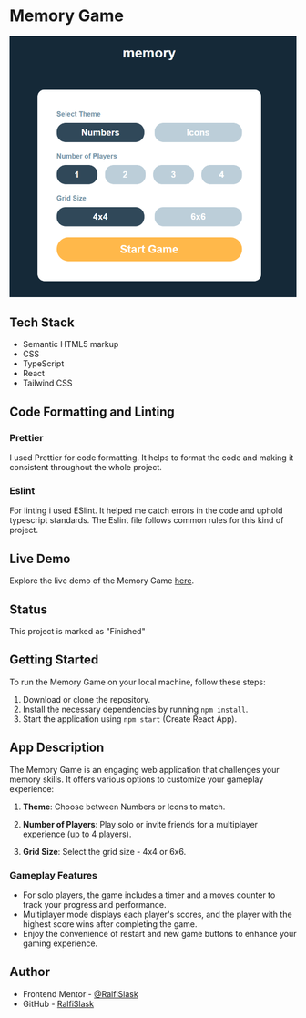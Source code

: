 # Memory Game

![Memory Game Preview](./preview.PNG)

## Tech Stack

- Semantic HTML5 markup
- CSS
- TypeScript
- React
- Tailwind CSS

## Code Formatting and Linting

### Prettier

I used Prettier for code formatting. It helps to format the code and making it consistent throughout the whole project.

### Eslint

For linting i used ESlint. It helped me catch errors in the code and uphold typescript standards. The Eslint file
follows common rules for this kind of project.

## Live Demo

Explore the live demo of the Memory Game [here](https://ralfislask.github.io/Memory-Game/).

## Status

This project is marked as "Finished"

## Getting Started

To run the Memory Game on your local machine, follow these steps:

1. Download or clone the repository.
2. Install the necessary dependencies by running `npm install`.
3. Start the application using `npm start` (Create React App).

## App Description

The Memory Game is an engaging web application that challenges your memory skills. It offers various options to customize your gameplay experience:

1. **Theme**: Choose between Numbers or Icons to match.

2. **Number of Players**: Play solo or invite friends for a multiplayer experience (up to 4 players).

3. **Grid Size**: Select the grid size - 4x4 or 6x6.

### Gameplay Features

- For solo players, the game includes a timer and a moves counter to track your progress and performance.
- Multiplayer mode displays each player's scores, and the player with the highest score wins after completing the game.
- Enjoy the convenience of restart and new game buttons to enhance your gaming experience.

## Author

- Frontend Mentor - [@RalfiSlask](https://www.frontendmentor.io/profile/RalfiSlask)
- GitHub - [RalfiSlask](https://github.com/RalfiSlask)

